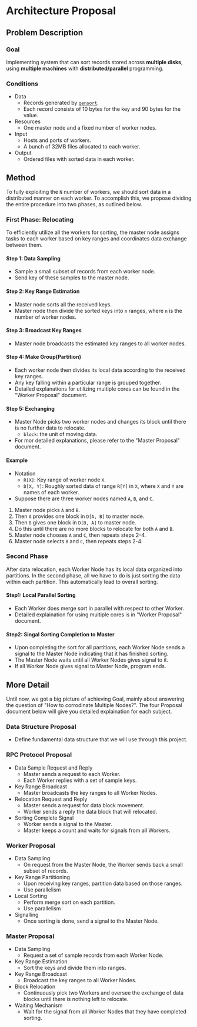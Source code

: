 # Architecture Proposal

## Problem Description

### Goal

Implementing system that can sort records stored across **multiple disks**, using **multiple machines** with **distributed/parallel** programming.

### Conditions

- Data
  - Records generated by [`gensort`](http://www.ordinal.com/gensort.html).
  - Each record consists of 10 bytes for the key and 90 bytes for the value.
- Resources
  - One master node and a fixed number of worker nodes.
- Input
  - Hosts and ports of workers.
  - A bunch of 32MB files allocated to each worker.
- Output
  - Ordered files with sorted data in each worker.

## Method

To fully exploiting the `N` number of workers, we should sort data in a distributed manner on each worker. To accomplish this, we propose dividing the entire procedure into two phases, as outlined below.

### First Phase: Relocating

To efficiently utilize all the workers for sorting, the master node assigns tasks to each worker based on key ranges and coordinates data exchange between them.

#### Step 1: Data Sampling

- Sample a small subset of records from each worker node.
- Send key of these samples to the master node.

#### Step 2: Key Range Estimation

- Master node sorts all the received keys.
- Master node then divide the sorted keys into `n` ranges, where `n` is the number of worker nodes.

#### Step 3: Broadcast Key Ranges

- Master node broadcasts the estimated key ranges to all worker nodes.

#### Step 4: Make Group(Partition)

- Each worker node then divides its local data according to the received key ranges.
- Any key falling within a particular range is grouped together.
- Detailed explanations for utilizing multiple cores can be found in the "Worker Proposal" document.

#### Step 5: Exchanging

- Master Node picks two worker nodes and changes its block until there is no further data to relocate.
  - `block`: the unit of moving data.
- For mor detailed explanations, please refer to the "Master Proposal" document.

#### Example

- Notation
  - `R[X]`: Key range of worker node `X`.
  - `D[X, Y]`: Roughly sorted data of range `R[Y]` in `X`, where `X` and `Y` are names of each worker.
- Suppose there are three worker nodes named `A`, `B`, and `C`.

1. Master node picks `A` and `B`.
1. Then `A` provides one block in `D[A, B]` to master node.
1. Then `B` gives one block in `D[B, A]` to master node.
1. Do this until there are no more blocks to relocate for both `A` and `B`.
1. Master node chooses `A` and `C`, then repeats steps 2-4.
1. Master node selects `B` and `C`, then repeats steps 2-4.

### Second Phase

After data relocation, each Worker Node has its local data organized into partitions. In the second phase, all we have to do is just sorting the data within each partition. This automatically lead to overall sorting.

#### Step1: Local Parallel Sorting

- Each Worker does merge sort in parallel with respect to other Worker.
- Detailed explaination for using multiple cores is in "Worker Proposal" document.

#### Step2: Singal Sorting Completion to Master

- Upon completing the sort for all partitions, each Worker Node sends a signal to the Master Node indicating that it has finished sorting.
- The Master Node waits until all Worker Nodes gives signal to it.
- If all Worker Node gives signal to Master Node, program ends.

## More Detail

Until now, we got a big picture of achieving Goal, mainly about answering the question of "How to corrodinate Multiple Nodes?". The four Proposal document below will give you detailed explaination for each subject.

### Data Structure Proposal

- Define fundamental data structure that we will use through this project.

### RPC Protocol Proposal

- Data Sample Request and Reply
  - Master sends a request to each Worker.
  - Each Worker replies with a set of sample keys.
- Key Range Broadcast
  - Master broadcasts the key ranges to all Worker Nodes.
- Relocation Request and Reply
  - Master sends a request for data block movement.
  - Worker sends a reply the data block that will relocated.
- Sorting Complete Signal
  - Worker sends a signal to the Master.
  - Master keeps a count and waits for signals from all Workers.

### Worker Proposal

- Data Sampling
  - On request from the Master Node, the Worker sends back a small subset of records.
- Key Range Partitioning
  - Upon receiving key ranges, partition data based on those ranges.
  - Use parallelism
- Local Sorting
  - Perform merge sort on each partition.
  - Use parallelism
- Signalling
  - Once sorting is done, send a signal to the Master Node.

### Master Proposal

- Data Sampling
  - Request a set of sample records from each Worker Node.
- Key Range Estimation
  - Sort the keys and divide them into ranges.
- Key Range Broadcast
  - Broadcast the key ranges to all Worker Nodes.
- Block Relocation
  - Continuously pick two Workers and oversee the exchange of data blocks until there is nothing left to relocate.
- Waiting Mechanism
  - Wait for the signal from all Worker Nodes that they have completed sorting.
